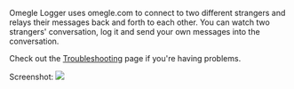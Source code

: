 Omegle Logger uses omegle.com to connect to two different strangers and relays their messages back and forth to each other. You can watch two strangers' conversation, log it and send your own messages into the conversation.

Check out the [Troubleshooting](Troubleshooting.md) page if you're having problems.

Screenshot:
<img src='http://omeglelogger.googlecode.com/svn/trunk/omegleScreenshot1.png' />